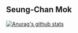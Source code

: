 ## Seung-Chan Mok

[![Anurag's github stats](https://github-readme-stats.vercel.app/api?username=seungchan-mok&count_private=true&show_icons=true&theme=dark)](https://github.com/anuraghazra/github-readme-stats)
